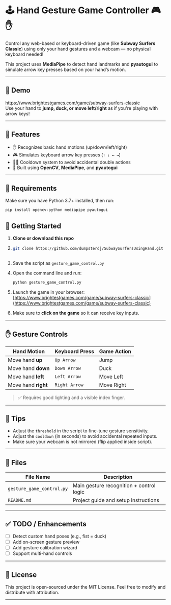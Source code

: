 # 🕹️ Hand Gesture Game Controller 🎮✋

Control any web-based or keyboard-driven game (like **Subway Surfers Classic**) using only your hand gestures and a webcam — no physical keyboard needed!

This project uses **MediaPipe** to detect hand landmarks and **pyautogui** to simulate arrow key presses based on your hand’s motion.

---

## 📸 Demo

https://www.brightestgames.com/game/subway-surfers-classic  
Use your hand to **jump, duck, or move left/right** as if you're playing with arrow keys!

---

## 🧩 Features

- ✋ Recognizes basic hand motions (up/down/left/right)
- 🎮 Simulates keyboard arrow key presses (`↑ ↓ ← →`)
- 🕵️‍♂️ Cooldown system to avoid accidental double actions
- 👥 Built using **OpenCV**, **MediaPipe**, and **pyautogui**

---

## 🔧 Requirements

Make sure you have Python 3.7+ installed, then run:

```bash
pip install opencv-python mediapipe pyautogui
````

## 🚀 Getting Started

1. **Clone or download this repo**

2. ```bash
   git clone https://github.com/dumpsterdj/SubwaySurfersUsingHand.git
  

3. Save the script as `gesture_game_control.py`

4. Open the command line and run:

   ```bash
   python gesture_game_control.py
   ```

5. Launch the game in your browser:
   [https://www.brightestgames.com/game/subway-surfers-classic](https://www.brightestgames.com/game/subway-surfers-classic)

6. Make sure to **click on the game** so it can receive key inputs.

---

## ✋ Gesture Controls

| Hand Motion         | Keyboard Press | Game Action |
| ------------------- | -------------- | ----------- |
| Move hand **up**    | `Up Arrow`     | Jump        |
| Move hand **down**  | `Down Arrow`   | Duck        |
| Move hand **left**  | `Left Arrow`   | Move Left   |
| Move hand **right** | `Right Arrow`  | Move Right  |

> ✅ Requires good lighting and a visible index finger.

---

## 🧠 Tips

* Adjust the `threshold` in the script to fine-tune gesture sensitivity.
* Adjust the `cooldown` (in seconds) to avoid accidental repeated inputs.
* Make sure your webcam is not mirrored (flip applied inside script).

---

## 📁 Files

| File Name                 | Description                              |
| ------------------------- | ---------------------------------------- |
| `gesture_game_control.py` | Main gesture recognition + control logic |
| `README.md`               | Project guide and setup instructions     |

---

## ✅ TODO / Enhancements

* [ ] Detect custom hand poses (e.g., fist = duck)
* [ ] Add on-screen gesture preview
* [ ] Add gesture calibration wizard
* [ ] Support multi-hand controls

---

## 📜 License

This project is open-sourced under the MIT License. Feel free to modify and distribute with attribution.

---
